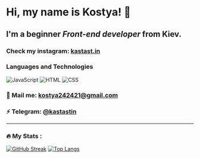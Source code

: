 # Hi, my name is **Kostya**! 👋
## I'm a beginner *Front-end developer* from Kiev.
### Check my instagram: [kastast.in](https://www.instagram.com/kastast.in/)
### Languages and Technologies
![JavaScript](https://img.shields.io/badge/-JavaScript-090909?style=for-the-badge&logo=JavaScript)
![HTML](https://img.shields.io/badge/-HTML-090909?style=for-the-badge&logo=html5)
![CSS](https://img.shields.io/badge/-CSS-090909?style=for-the-badge&logo=css3)
### 💬 Mail me: kostya242421@gmail.com
### ⚡ Telegram: [@kastastin](https://t.me/kastastin)
---
### :fire: My Stats :
[![GitHub Streak](http://github-readme-streak-stats.herokuapp.com?user=kastastin&theme=Javascript)](https://git.io/streak-stats)
[![Top Langs](https://github-readme-stats.vercel.app/api/top-langs/?username=kastastin&layout=compact&theme=vision-friendly-dark)](https://github.com/anuraghazra/github-readme-stats)
